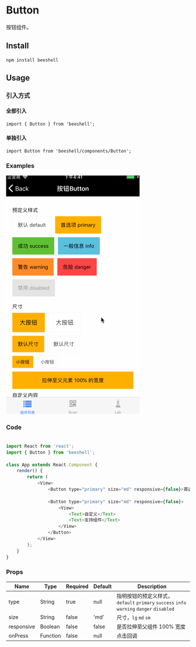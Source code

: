 # Button

按钮组件。

## Install

```
npm install beeshell 
```

## Usage

### 引入方式
#### 全部引入
```
import { Button } from 'beeshell';
```

#### 单独引入
```
import Button from 'beeshell/components/Button';
```


### Examples

![image](../images/Button/1.gif)


### Code

```js

import React from 'react';
import { Button } from 'beeshell';

class App extends React.Component {
    render() {
        return (
            <View>
                <Button type="primary" size="md" responsive={false}>首选项 primary</Button>

                <Button type="primary" size="md" responsive={false}>
                    <View>
                        <Text>自定义</Text>
                        <Text>支持组件</Text>
                    </View>
                </Button>
            </View>
        );
    }
}

```

### Props

| Name | Type | Required | Default | Description |
| ---- | ---- | ---- | ---- | ---- |
| type | String | true | null | 指明按钮的预定义样式，`default` `primary` `success` `info` `warning` `danger` `disabled`  |
| size | String | false | 'md' | 尺寸，`lg` `md` `sm` |
| responsive | Boolean | false | false | 是否拉伸至父组件 100% 宽度 |
| onPress | Function | false | null | 点击回调 |
